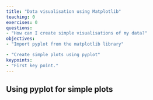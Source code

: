 ```yaml
---
title: "Data visualisation using Matplotlib"
teaching: 0
exercises: 0
questions:
- "How can I create simple visualisations of my data?"
objectives:
- "Import pyplot from the matplotlib library" 

- "Create simple plots using pyplot"
keypoints:
- "First key point."
---
```


## Using pyplot for simple plots
